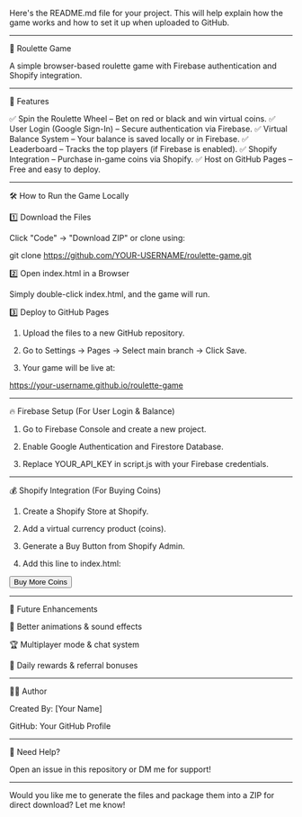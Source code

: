Here's the README.md file for your project. This will help explain how the game works and how to set it up when uploaded to GitHub.


---

📌 Roulette Game

A simple browser-based roulette game with Firebase authentication and Shopify integration.


---

🚀 Features

✅ Spin the Roulette Wheel – Bet on red or black and win virtual coins.
✅ User Login (Google Sign-In) – Secure authentication via Firebase.
✅ Virtual Balance System – Your balance is saved locally or in Firebase.
✅ Leaderboard – Tracks the top players (if Firebase is enabled).
✅ Shopify Integration – Purchase in-game coins via Shopify.
✅ Host on GitHub Pages – Free and easy to deploy.


---

🛠 How to Run the Game Locally

1️⃣ Download the Files

Click "Code" → "Download ZIP" or clone using:

git clone https://github.com/YOUR-USERNAME/roulette-game.git

2️⃣ Open index.html in a Browser

Simply double-click index.html, and the game will run.

3️⃣ Deploy to GitHub Pages

1. Upload the files to a new GitHub repository.


2. Go to Settings → Pages → Select main branch → Click Save.


3. Your game will be live at:

https://your-username.github.io/roulette-game




---

🔥 Firebase Setup (For User Login & Balance)

1. Go to Firebase Console and create a new project.


2. Enable Google Authentication and Firestore Database.


3. Replace YOUR_API_KEY in script.js with your Firebase credentials.




---

💰 Shopify Integration (For Buying Coins)

1. Create a Shopify Store at Shopify.


2. Add a virtual currency product (coins).


3. Generate a Buy Button from Shopify Admin.


4. Add this line to index.html:

<button onclick="window.location.href='https://your-shopify-store.com/buy-coins'">Buy More Coins</button>




---

🔧 Future Enhancements

🎨 Better animations & sound effects

🏆 Multiplayer mode & chat system

🎁 Daily rewards & referral bonuses



---

👨‍💻 Author

Created By: [Your Name]

GitHub: Your GitHub Profile



---

📢 Need Help?

Open an issue in this repository or DM me for support!


---

Would you like me to generate the files and package them into a ZIP for direct download? Let me know!

